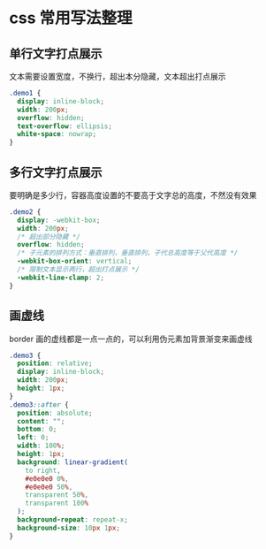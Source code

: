 # css 常用写法整理

## 单行文字打点展示

文本需要设置宽度，不换行，超出本分隐藏，文本超出打点展示

```css
.demo1 {
  display: inline-block;
  width: 200px;
  overflow: hidden;
  text-overflow: ellipsis;
  white-space: nowrap;
}
```

## 多行文字打点展示

要明确是多少行，容器高度设置的不要高于文字总的高度，不然没有效果

```css
.demo2 {
  display: -webkit-box;
  width: 200px;
  /* 超出部分隐藏 */
  overflow: hidden;
  /* 子元素的排列方式：垂直排列，垂直排列，子代总高度等于父代高度 */
  -webkit-box-orient: vertical;
  /* 限制文本显示两行，超出打点展示 */
  -webkit-line-clamp: 2;
}
```

## 画虚线

border 画的虚线都是一点一点的，可以利用伪元素加背景渐变来画虚线

```css
.demo3 {
  position: relative;
  display: inline-block;
  width: 200px;
  height: 1px;
}
.demo3::after {
  position: absolute;
  content: "";
  bottom: 0;
  left: 0;
  width: 100%;
  height: 1px;
  background: linear-gradient(
    to right,
    #e0e0e0 0%,
    #e0e0e0 50%,
    transparent 50%,
    transparent 100%
  );
  background-repeat: repeat-x;
  background-size: 10px 1px;
}
```
